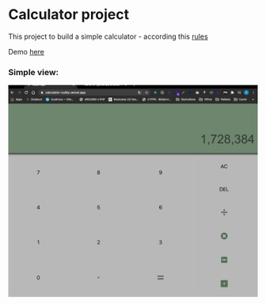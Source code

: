 # Calculator project

This project to build a simple calculator - according this [rules](https://github.com/florinpop17/app-ideas/blob/master/Projects/1-Beginner/Calculator-App.md)

Demo [here](https://calculator-ruddy.vercel.app/)

### Simple view:

![demo picture](https://github.com/Pinheirovisky/calculator/blob/main/public/demo.png)
